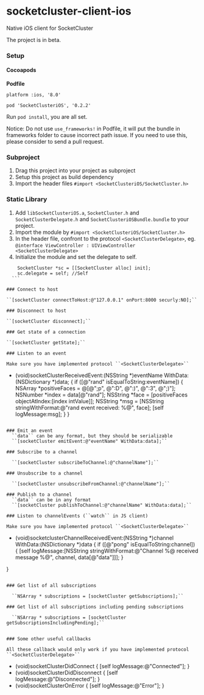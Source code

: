 # socketcluster-client-ios
Native iOS client for SocketCluster

The project is in beta.

### Setup

#### Cocoapods

**Podfile**

```
platform :ios, '8.0'
 
pod 'SocketClusteriOS', '0.2.2'

```

Run ``pod install``, you are all set.

Notice: Do not use ``use_frameworks!`` in Podfile, it will put the bundle in frameworks folder to cause incorrect path issue. If you need to use this, please consider to send a pull request.

### Subproject

1. Drag this project into your project as subproject
2. Setup this project as build dependency
3. Import the header files ``#import <SocketClusteriOS/SocketCluster.h>``

### Static Library

1. Add ``libSocketClusteriOS.a``, ``SocketCluster.h`` and ``SocketClusterDelegate.h`` and ``SocketClusteriOSBundle.bundle`` to your project.
2. Import the module by ``#import <SocketClusteriOS/SocketCluster.h>``
3. In the header file, confront to the protocol ``<SocketClusterDelegate>``, eg. ``@interface ViewController : UIViewController <SocketClusterDelegate>``
4. Initialize the module and set the delegate to self.
  ```
      SocketCluster *sc = [[SocketCluster alloc] init];
      sc.delegate = self; //Self 
    ```
  
### Connect to host

  ``[socketCluster connectToHost:@"127.0.0.1" onPort:8000 securly:NO];``
  
### Disconnect to host

  ``[socketCluster disconnect];``

### Get state of a connection

  ``[socketCluster getState];``

### Listen to an event

Make sure you have implemented protocol ``<SocketClusterDelegate>``

```
- (void)socketClusterReceivedEvent:(NSString *)eventName WithData:(NSDictionary *)data;
{
    if ([@"rand" isEqualToString:eventName]) {
        NSArray *positiveFaces = @[@";p", @":D", @":)", @":3", @";)"];
        NSNumber *index = data[@"rand"];
        NSString *face = [positiveFaces objectAtIndex:[index intValue]];
        NSString *msg = [NSString stringWithFormat:@"rand event received: %@", face];
        [self logMessage:msg];
    }
}
```

### Emit an event
  ``data`` can be any format, but they should be serializable
  ``[socketCluster emitEvent:@"eventName" WithData:data];``
  
### Subscribe to a channel

  ``[socketCluster subscribeToChannel:@"channelName"];``

### Unsubscribe to a channel
  
  ``[socketCluster unsubscribeFromChannel:@"channelName"];``

### Publish to a channel
  ``data`` can be in any format
  ``[socketCluster publishToChannel:@"channelName" WithData:data];``
  
### Listen to channelEvents (``watch`` in JS client)

Make sure you have implemented protocol ``<SocketClusterDelegate>``

  ```
- (void)socketclusterChannelReceivedEvent:(NSString *)channel WithData:(NSDictionary *)data
{
    if ([@"pong" isEqualToString:channel]) {
        [self logMessage:[NSString stringWithFormat:@"Channel %@ received message %@", channel, data[@"data"]]];
    }
    
}
```

### Get list of all subscriptions

  ``NSArray * subscriptions = [socketCluster getSubscriptions];``
  
### Get list of all subscriptions including pending subscriptions
  
  ``NSArray * subscriptions = [socketCluster getSubscriptionsIncludingPending];``


### Some other useful callbacks

All these callback would only work if you have implemented protocol ``<SocketClusterDelegate>``

```
- (void)socketClusterDidConnect
{
    [self logMessage:@"Connected"];
}
- (void)socketClusterDidDisconnect
{
    [self logMessage:@"Disconnected"];
}
- (void)socketClusterOnError
{
    [self logMessage:@"Error"];
}
```
